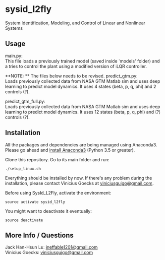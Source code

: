 # sysid_l2fly
System Identification, Modeling, and Control of Linear and Nonlinear Systems

## Usage
main.py:  
This file loads a previously trained model (saved inside 'models' folder) and a tries to control the plant using a modified version of iLQR controller.


**NOTE: ** The files below needs to be revised.
predict_gtm.py:  
Loads previously collected data from NASA GTM Matlab sim and uses deep learning to predict model dynamics. It uses 4 states (beta, p, q, phi) and 2 controls (?).

predict_gtm_full.py:  
Loads previously collected data from NASA GTM Matlab sim and uses deep learning to predict model dynamics. It uses 12 states (beta, p, q, phi) and (?) controls (?).

## Installation

All the packages and dependencies are being managed using Anaconda3.
Please go ahead and [install Anaconda3](https://www.continuum.io/downloads#linux) (Python 3.5 or greater).

Clone this repository. Go to its main folder and run:
```
./setup_linux.sh
```

Everything should be installed by now. If there's any problem during the installation, please contact Vinicius Goecks at viniciusguigo@gmail.com.

Before using SysId_L2Fly, activate the environment:
```
source activate sysid_l2fly
```

You might want to deactivate it eventually:
```
source deactivate
```

## More Info / Questions

Jack Han-Hsun Lu: ineffable1201@gmail.com  
Vinicius Goecks: viniciusguigo@gmail.com
